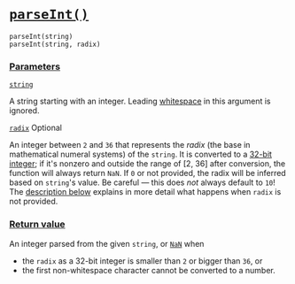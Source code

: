 
# [`parseInt()`](https://developer.mozilla.org/en-US/docs/Web/JavaScript/Reference/Global_Objects/parseInt)

```
parseInt(string)
parseInt(string, radix)
```


### [Parameters](https://developer.mozilla.org/en-US/docs/Web/JavaScript/Reference/Global_Objects/parseInt#parameters)

[`string`](https://developer.mozilla.org/en-US/docs/Web/JavaScript/Reference/Global_Objects/parseInt#string)

A string starting with an integer. Leading [whitespace](https://developer.mozilla.org/en-US/docs/Glossary/Whitespace) in this argument is ignored.

[`radix`](https://developer.mozilla.org/en-US/docs/Web/JavaScript/Reference/Global_Objects/parseInt#radix) Optional

An integer between `2` and `36` that represents the _radix_ (the base in mathematical numeral systems) of the `string`. It is converted to a [32-bit integer](https://developer.mozilla.org/en-US/docs/Web/JavaScript/Reference/Global_Objects/Number#fixed-width_number_conversion); if it's nonzero and outside the range of [2, 36] after conversion, the function will always return `NaN`. If `0` or not provided, the radix will be inferred based on `string`'s value. Be careful — this does _not_ always default to `10`! The [description below](https://developer.mozilla.org/en-US/docs/Web/JavaScript/Reference/Global_Objects/parseInt#description) explains in more detail what happens when `radix` is not provided.

### [Return value](https://developer.mozilla.org/en-US/docs/Web/JavaScript/Reference/Global_Objects/parseInt#return_value)

An integer parsed from the given `string`, or [`NaN`](https://developer.mozilla.org/en-US/docs/Web/JavaScript/Reference/Global_Objects/NaN) when

- the `radix` as a 32-bit integer is smaller than `2` or bigger than `36`, or
- the first non-whitespace character cannot be converted to a number.